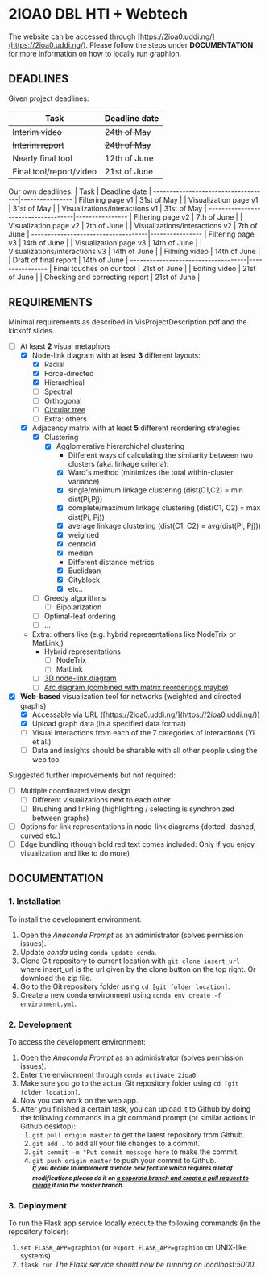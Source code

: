 # 2IOA0 DBL HTI + Webtech

The website can be accessed through [https://2ioa0.uddi.ng/](https://2ioa0.uddi.ng/).
Please follow the steps under **DOCUMENTATION** for more information on how to locally run graphion.

## DEADLINES
Given project deadlines:

| Task                   | Deadline date |
-------------------------|----------------
| ~~Interim video~~         | ~~24th of May~~  |
| ~~Interim report~~         | ~~24th of May~~  |
| Nearly final tool      | 12th of June |
| Final tool/report/video| 21st of June |

Our own deadlines:
| Task                              | Deadline date |
------------------------------------|----------------
| Filtering page v1                 | 31st of May   |
| Visualization page v1             | 31st of May   |
| Visualizations/interactions v1    | 31st of May   |
------------------------------------|----------------
| Filtering page v2                 | 7th of June   |
| Visualization page v2             | 7th of June   |
| Visualizations/interactions v2    | 7th of June   |
------------------------------------|----------------
| Filtering page v3                 | 14th of June  |
| Visualization page v3             | 14th of June  |
| Visualizations/interactions v3    | 14th of June  |
| Filming video                     | 14th of June  |
| Draft of final report             | 14th of June  |
------------------------------------|----------------
| Final touches on our tool         | 21st of June  |
| Editing video                     | 21st of June  |
| Checking and correcting report    | 21st of June  |

## REQUIREMENTS
Minimal requirements as described in VisProjectDescription.pdf and the kickoff slides.
- [ ] At least **2** visual metaphors
  - [x] Node-link diagram with at least **3** different layouts:
    - [x] Radial
    - [x] Force-directed
    - [x] Hierarchical
    - [ ] Spectral
    - [ ] Orthogonal
    - [ ] [Circular tree](https://networkx.github.io/documentation/stable/auto_examples/drawing/plot_circular_tree.html)
    - [ ] Extra: others
  - [x] Adjacency matrix with at least **5** different reordering strategies
    - [x] Clustering
      - [x] Agglomerative hierarchichal clustering
        - Different ways of calculating the similarity between two clusters (aka. linkage criteria):
        - [x] Ward's method (minimizes the total within-cluster variance)
        - [x] single/minimum linkage clustering (dist(C1,C2) = min dist(Pi,Pj))
        - [x] complete/maximum linkage clustering (dist(C1, C2) = max dist(Pi, Pj))
        - [x] average linkage clustering (dist(C1, C2) = avg(dist(Pi, Pj)))
        - [x] weighted
        - [x] centroid
        - [x] median
        - Different distance metrics
        - [x] Euclidean
        - [x] Cityblock
        - [x] etc..
    - [ ] Greedy algorithms
      - [ ] Bipolarization
    - [ ] Optimal-leaf ordering
    - [ ] ...
  - Extra: others like (e.g. hybrid representations like NodeTrix or MatLink,)
    - Hybrid representations
      - [ ] NodeTrix
      - [ ] MatLink
    - [ ] [3D node-link diagram](https://plot.ly/python/3d-network-graph/)
    - [ ] [Arc diagram (combined with matrix reorderings maybe)](https://www.data-to-viz.com/graph/arc.html)

- [x] **Web-based** visualization tool for networks (weighted and directed graphs)
  - [x] Accessable via URL ([https://2ioa0.uddi.ng/](https://2ioa0.uddi.ng/))
  - [x] Upload graph data (in a specified data format)
  - [ ] Visual interactions from each of the 7 categories of interactions (Yi et al.)
  - [ ] Data and insights should be sharable with all other people using the web tool

Suggested further improvements but not required:
- [ ] Multiple coordinated view design
  - [ ] Different visualizations next to each other
  - [ ] Brushing and linking (highlighting / selecting is synchronized between graphs)
- [ ] Options for link representations in node-link diagrams (dotted, dashed, curved etc.)
- [ ] Edge bundling (though bold red text comes included: Only if you enjoy visualization and like to do more)

## DOCUMENTATION
### 1. Installation
To install the development environment:
1. Open the _Anaconda Prompt_ as an administrator (solves permission issues).
2. Update _conda_ using ```conda update conda```.
3. Clone Git repository to current location with ```git clone insert_url``` where insert_url is the url given by the clone button on the top right. Or download the zip file.
4. Go to the Git repository folder using ```cd [git folder location]```.
5. Create a new conda environment using ```conda env create -f environment.yml```.

### 2. Development
To access the development environment:
1. Open the _Anaconda Prompt_ as an administrator (solves permission issues).
2. Enter the environment through ```conda activate 2ioa0```.
3. Make sure you go to the actual Git repository folder using ```cd [git folder location]```.
4. Now you can work on the web app.
5. After you finished a certain task, you can upload it to Github by doing the following commands in a git command prompt (or similar actions in Github desktop):
   1. ```git pull origin master``` to get the latest repository from Github.
   2. ```git add .``` to add all your file changes to a commit.
   3. ```git commit -m "Put commit message here``` to make the commit.
   4. ```git push origin master``` to push your commit to Github.  
   <sup><em><strong>If you decide to implement a whole new feature which requires a lot of modifications please do it on <a href="https://git-scm.com/book/en/v2/Git-Branching-Basic-Branching-and-Merging">a seperate branch and create a pull request to merge</a> it into the master branch.</strong></em></sup>

### 3. Deployment
To run the Flask app service locally execute the following commands (in the repository folder):
1. ```set FLASK_APP=graphion``` (or ```export FLASK_APP=graphion``` on UNIX-like systems)
2. ```flask run```
_The Flask service should now be running on localhost:5000._
